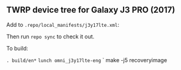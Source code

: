 
## TWRP device tree for Galaxy J3 PRO (2017)

Add to `.repo/local_manifests/j3y17lte.xml`:


<?xml version="1.0" encoding="UTF-8"?>
<manifest>
	<project path="device/samsung/j3y17lte" name="android_device_samsung_j3y17lte" remote="TeamWin" revision="android-6.0" />
</manifest>


Then run `repo sync` to check it out.

To build:

` . build/en* `
` lunch omni_j3y17lte-eng `
` make -j5 recoveryimage 
